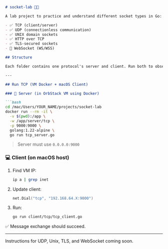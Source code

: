 ````markdown
# socket-lab 🔌🧪

A lab project to practice and understand different socket types in Go:

- ✅ TCP (client/server)
- ✅ UDP (connectionless communication)
- ✅ UNIX domain sockets
- ✅ HTTP over TCP
- ✅ TLS-secured sockets
- 🔄 WebSocket (WS/WSS)

## Structure

Each folder contains one protocol's server and client. Run both to observe behavior.

---

## Run TCP (VM Docker + macOS Client)

### 🐳 Server (in OrbStack VM using Docker)

```bash
cd /mac/Users/YOUR_NAME/projects/socket-lab
docker run --rm -it \
  -v $(pwd):/app \
  -w /app/server/tcp \
  -p 9000:9000 \  
  golang:1.22-alpine \
  go run tcp_server.go
````

> Server must use `0.0.0.0:9000`

### 💻 Client (on macOS host)

1. Find VM IP:

   ```bash
   ip a | grep inet
   ```
2. Update client:

   ```go
   net.Dial("tcp", "192.168.64.X:9000")
   ```
3. Run:

   ```bash
   go run client/tcp/tcp_client.go
   ```

✅ Message exchange should succeed.

---

Instructions for UDP, Unix, TLS, and WebSocket coming soon.

```
